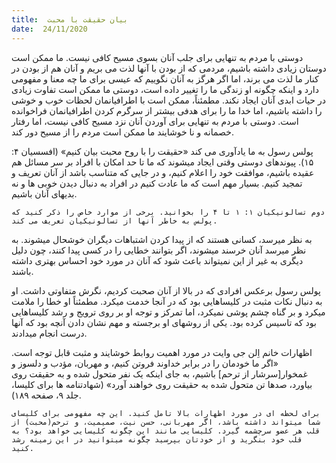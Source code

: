 ```yaml
---
title:  بیان حقیقت با محبت
date:  24/11/2020
---
```


دوستی با مردم به تنهایی برای جلب آنان بسوی مسیح کافی نیست. ما ممکن است دوستان زیادی داشته باشیم، مردمی که از بودن با آنها لذت می بریم و آنان هم از بودن در کنار ما لذت می برند، اما اگر هرگز به آنان نگوییم که عیسی برای ما چه معنا و مفهومی دارد و اینکه چگونه او زندگی ما را تغییر داده است، دوستی ما ممکن است تفاوت زیادی در حیات ابدی آنان ایجاد نکند. مطمئناً، ممکن است با اطرافیانمان لحظات خوب و خوشی را داشته باشیم، اما خدا ما را برای هدفی بیشتر از سرگرم کردن اطرافیانمان فراخوانده است. دوستی با مردم به تنهایی برای آوردن آنان نزد مسیح کافی نیست، اما رفتار خصمانه و نا خوشایند ما ممکن است مردم را از مسیح دور کند.

پولس رسول به ما یادآوری می کند «حقیقت را با روح محبت بیان کنیم» (افسسیان ۴: ۱۵). پیوندهای دوستی وقتی ایجاد میشوند که ما تا حد امکان با افراد بر سر مسائل هم عقیده باشیم، موافقت خود را اعلام کنیم، و در جایی که متناسب باشد از آنان تعریف و تمجید کنیم. بسیار مهم است که ما عادت کنیم در افراد به دنبال دیدن خوبی ها و نه بدیهای آنان باشیم.

`دوم تسالونیکیان ۱: ۱ تا ۴ را بخوانید. برخی از موارد خاص را ذکر کنید که پولس به خاطر آنها از تسالونیکیان تعریف می کند.`

به نظر میرسد، کسانی هستند که از پیدا کردن اشتباهات دیگران خوشحال میشوند. به نظر میرسد آنان خرسند میشوند، اگر بتوانند خطایی را در کسی پیدا کنند، چون دلیل دیگری به غیر از این نمیتواند باعث شود که آنان در مورد خود احساس بهتری داشته باشند.

پولس رسول برعکس افرادی که در بالا از آنان صحبت کردیم، نگرش متفاوتی داشت. او به دنبال نکات مثبت در کلیساهایی بود که در آنجا خدمت میکرد. مطمئناً او خطا را ملامت میکرد و بر گناه چشم پوشی نمیکرد، اما تمرکز و توجه او بر روی ترویج و رشد کلیساهایی بود که تاسیس کرده بود. یکی از روشهای او برجسته و مهم نشان دادن آنچه بود که آنها درست انجام میدادند.

اظهارات خانم اِلن جی وایت در مورد اهمیت روابط خوشایند و مثبت قابل توجه است. «اگر ما خودمان را در برابر خداوند فروتن کنیم، و مهربان، مؤدب و دلسوز و غمخوار[سرشار از ترحم] باشیم، به جای اینکه یک نفر متحول شده و به حقیقت روی بیاورد، صدها تن متحول شده به حقیقت روی خواهند آورد» (شهادتنامه ها برای کلیسا، جلد ۹، صفحه ۱۸۹).

`برای لحظه ای در مورد اظهارات بالا تامل کنید. این چه مفهومی برای کلیسای شما میتواند داشته باشد، اگر مهربانی، حسن نیت، صمیمیت، و ترحم(محبت) از قلب هر عضو سرچشمه گیرد. کلیسایی مانند این چگونه کلیسایی خواهد بود؟ به قلب خود بنگرید و از خودتان بپرسید چگونه میتوانید در این زمینه رشد کنید.`